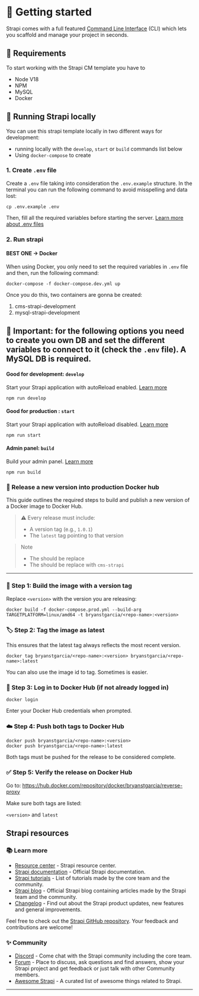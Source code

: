 <!-- https://strapi.io/blog/how-to-set-up-amazon-s3-upload-provider-plugin-for-our-strapi-app -->

# 🚀 Getting started

Strapi comes with a full featured [Command Line Interface](https://docs.strapi.io/dev-docs/cli) (CLI) which lets you scaffold and manage your project in seconds.

## 🥦 Requirements

To start working with the Strapi CM template you have to

- Node V18
- NPM
- MySQL
- Docker

## 💨 Running Strapi locally

You can use this strapi template locally in two different ways for development:

- running locally with the `develop`, `start` or `build` commands list below
- Using `docker-compose` to create

### 1. Create `.env` file

Create a `.env` file taking into consideration the `.env.example` structure.
In the terminal you can run the following command to avoid misspelling and data lost:

```
cp .env.example .env
```

Then, fill all the required variables before starting the server.
[Learn more about .env files](https://medium.com/@sujathamudadla1213/what-is-the-use-of-env-8d6b3eb94843)

### 2. Run strapi

#### BEST ONE -> Docker

When using Docker, you only need to set the required variables in `.env` file and then, run the following command:

```
docker-compose -f docker-compose.dev.yml up
```

Once you do this, two containers are gonna be created:

1. cms-strapi-development
2. mysql-strapi-development

## 🚧 Important: for the following options you need to create you own DB and set the different variables to connect to it (check the `.env` file). A MySQL DB is required.

#### Good for development: `develop`

Start your Strapi application with autoReload enabled. [Learn more](https://docs.strapi.io/dev-docs/cli#strapi-develop)

```
npm run develop
```

#### Good for production : `start`

Start your Strapi application with autoReload disabled. [Learn more](https://docs.strapi.io/dev-docs/cli#strapi-start)

```
npm run start
```

#### Admin panel: `build`

Build your admin panel. [Learn more](https://docs.strapi.io/dev-docs/cli#strapi-build)

```
npm run build
```

### 🚀 Release a new version into production Docker hub

This guide outlines the required steps to build and publish a new version of a Docker image to Docker Hub.

> ⚠️ Every release must include:
> - A version tag (e.g., `1.0.1`)
> - The `latest` tag pointing to that version

> Note 
> - The <version> should be replace
> - The <repo-name> should be replace with `cms-strapi`

---

### 🧱 Step 1: Build the image with a version tag

Replace `<version>` with the version you are releasing:

```shell
docker build -f docker-compose.prod.yml --build-arg TARGETPLATFORM=linux/amd64 -t bryanstgarcia/<repo-name>:<version> 

```

### 🏷️ Step 2: Tag the image as latest

This ensures that the latest tag always reflects the most recent version.
```shell
docker tag bryanstgarcia/<repo-name>:<version> bryanstgarcia/<repo-name>:latest
```
You can also use the image id to tag. Sometimes is easier.

### 🔐 Step 3: Log in to Docker Hub (if not already logged in)
```shell
docker login
```
Enter your Docker Hub credentials when prompted.

### ☁️ Step 4: Push both tags to Docker Hub
```shell
docker push bryanstgarcia/<repo-name>:<version>
docker push bryanstgarcia/<repo-name>:latest
```
Both tags must be pushed for the release to be considered complete.

### ✅ Step 5: Verify the release on Docker Hub
Go to: https://hub.docker.com/repository/docker/bryanstgarcia/reverse-proxy

Make sure both tags are listed:

`<version>` and `latest`

## Strapi resources

### 📚 Learn more

- [Resource center](https://strapi.io/resource-center) - Strapi resource center.
- [Strapi documentation](https://docs.strapi.io) - Official Strapi documentation.
- [Strapi tutorials](https://strapi.io/tutorials) - List of tutorials made by the core team and the community.
- [Strapi blog](https://strapi.io/blog) - Official Strapi blog containing articles made by the Strapi team and the community.
- [Changelog](https://strapi.io/changelog) - Find out about the Strapi product updates, new features and general improvements.

Feel free to check out the [Strapi GitHub repository](https://github.com/strapi/strapi). Your feedback and contributions are welcome!

### ✨ Community

- [Discord](https://discord.strapi.io) - Come chat with the Strapi community including the core team.
- [Forum](https://forum.strapi.io/) - Place to discuss, ask questions and find answers, show your Strapi project and get feedback or just talk with other Community members.
- [Awesome Strapi](https://github.com/strapi/awesome-strapi) - A curated list of awesome things related to Strapi.

---
